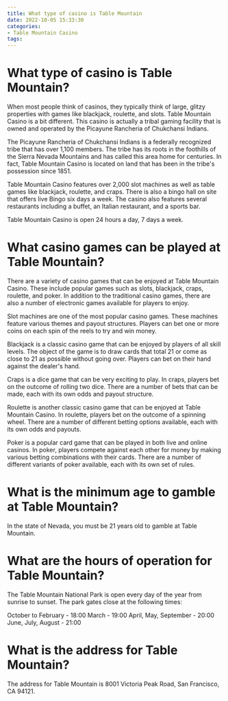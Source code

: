 ```yaml
---
title: What type of casino is Table Mountain
date: 2022-10-05 15:33:30
categories:
- Table Mountain Casino
tags:
---
```



#  What type of casino is Table Mountain?

When most people think of casinos, they typically think of large, glitzy properties with games like blackjack, roulette, and slots. Table Mountain Casino is a bit different. This casino is actually a tribal gaming facility that is owned and operated by the Picayune Rancheria of Chukchansi Indians.

The Picayune Rancheria of Chukchansi Indians is a federally recognized tribe that has over 1,100 members. The tribe has its roots in the foothills of the Sierra Nevada Mountains and has called this area home for centuries. In fact, Table Mountain Casino is located on land that has been in the tribe's possession since 1851.

Table Mountain Casino features over 2,000 slot machines as well as table games like blackjack, roulette, and craps. There is also a bingo hall on site that offers live Bingo six days a week. The casino also features several restaurants including a buffet, an Italian restaurant, and a sports bar.

Table Mountain Casino is open 24 hours a day, 7 days a week.

#  What casino games can be played at Table Mountain?

There are a variety of casino games that can be enjoyed at Table Mountain Casino. These include popular games such as slots, blackjack, craps, roulette, and poker. In addition to the traditional casino games, there are also a number of electronic games available for players to enjoy.

Slot machines are one of the most popular casino games. These machines feature various themes and payout structures. Players can bet one or more coins on each spin of the reels to try and win money.

Blackjack is a classic casino game that can be enjoyed by players of all skill levels. The object of the game is to draw cards that total 21 or come as close to 21 as possible without going over. Players can bet on their hand against the dealer's hand.

Craps is a dice game that can be very exciting to play. In craps, players bet on the outcome of rolling two dice. There are a number of bets that can be made, each with its own odds and payout structure.

Roulette is another classic casino game that can be enjoyed at Table Mountain Casino. In roulette, players bet on the outcome of a spinning wheel. There are a number of different betting options available, each with its own odds and payouts.

Poker is a popular card game that can be played in both live and online casinos. In poker, players compete against each other for money by making various betting combinations with their cards. There are a number of different variants of poker available, each with its own set of rules.

#  What is the minimum age to gamble at Table Mountain?

In the state of Nevada, you must be 21 years old to gamble at Table Mountain.

#  What are the hours of operation for Table Mountain?

The Table Mountain National Park is open every day of the year from sunrise to sunset. The park gates close at the following times:

October to February - 18:00
March - 19:00
April, May, September - 20:00
June, July, August - 21:00

#  What is the address for Table Mountain?

The address for Table Mountain is 8001 Victoria Peak Road, San Francisco, CA 94121.